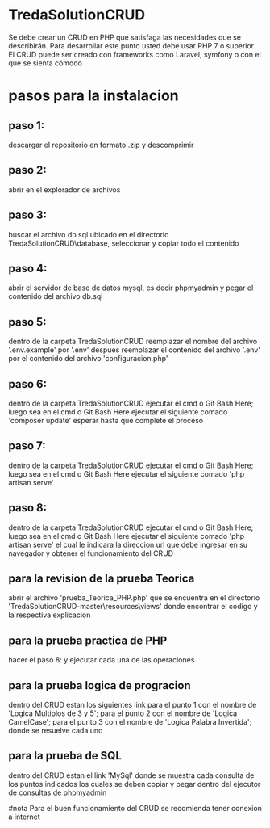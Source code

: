 # TredaSolutionCRUD
 Se debe crear un CRUD en PHP que satisfaga las necesidades que se describirán. Para desarrollar este punto usted debe usar PHP 7 o superior. El CRUD puede ser creado con frameworks como Laravel, symfony o con el que se sienta cómodo

# pasos para la instalacion

## paso 1: 
 descargar el repositorio en formato .zip y descomprimir

## paso 2:
 abrir en el explorador de archivos

## paso 3:
 buscar el archivo db.sql ubicado en el directorio TredaSolutionCRUD\database, seleccionar y copiar todo el contenido

## paso 4:
 abrir el servidor de base de datos mysql, es decir phpmyadmin y pegar el contenido del archivo db.sql

## paso 5:
 dentro de la carpeta TredaSolutionCRUD reemplazar el nombre del archivo '.env.example'  por '.env' despues reemplazar el contenido del archivo '.env' por el contenido del archivo 'configuracion.php'
 
##  paso 6:
 dentro de la carpeta TredaSolutionCRUD ejecutar el cmd o Git Bash Here; luego sea en el cmd o Git Bash Here ejecutar el siguiente comado 'composer update' esperar hasta que complete el proceso
##  paso 7:
 dentro de la carpeta TredaSolutionCRUD ejecutar el cmd o Git Bash Here; luego sea en el cmd o Git Bash Here ejecutar el siguiente comado 'php artisan serve'

##  paso 8:
 dentro de la carpeta TredaSolutionCRUD ejecutar el cmd o Git Bash Here; luego sea en el cmd o Git Bash Here ejecutar el siguiente comado 'php artisan serve' el cual le indicara la direccion url que debe ingresar en su navegador y obtener el funcionamiento del CRUD

##  para la revision de la prueba Teorica
abrir el archivo 'prueba_Teorica_PHP.php' que se encuentra en el directorio 'TredaSolutionCRUD-master\resources\views' donde encontrar el codigo y la respectiva explicacion

##  para la prueba practica de PHP
hacer el paso 8: y ejecutar cada una de las operaciones

##  para la prueba logica de progracion
dentro del CRUD estan los siguientes link 
para el punto 1 con el nombre de 'Logica Multiplos de 3 y 5';
para el punto 2 con el nombre de 'Logica CamelCase';
para el punto 3 con el nombre de 'Logica Palabra Invertida';
donde se resuelve cada uno

## para la prueba de SQL
dentro del CRUD estan el link 'MySql'
donde se muestra cada consulta de los puntos indicados
los cuales se deben copiar y pegar dentro del ejecutor de consultas de phpmyadmin

#nota 
Para el buen funcionamiento del CRUD se recomienda tener conexion a internet